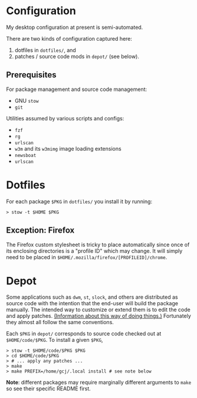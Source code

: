 # Configuration

My desktop configuration at present is semi-automated.

There are two kinds of configuration captured here:

1. dotfiles in `dotfiles/`, and
2. patches / source code mods in `depot/` (see below).

## Prerequisites

For package management and source code management:

- GNU `stow`
- `git`

Utilities assumed by various scripts and configs:

- `fzf`
- `rg`
- `urlscan`
- `w3m` and its `w3mimg` image loading extensions
- `newsboat`
- `urlscan`

# Dotfiles

For each package `$PKG` in `dotfiles/` you install it by running:

```console
> stow -t $HOME $PKG
```

## Exception: Firefox

The Firefox custom stylesheet is tricky to place automatically since once of
its enclosing directories is a "profile ID" which may change.
It will simply need to be placed in
`$HOME/.mozilla/firefox/[PROFILEID]/chrome`.

# Depot

Some applications such as `dwm`, `st`, `slock`, and others are distributed as
source code with the intention that the end-user will build the package
manually.
The intended way to customize or extend them is to edit the code and apply
patches.
[(Information about this way of doing things.)][suckless]
Fortunately they almost all follow the same conventions.

Each `$PKG` in `depot/` corresponds to source code checked out at
`$HOME/code/$PKG`.
To install a given `$PKG`,

```console
> stow -t $HOME/code/$PKG $PKG
> cd $HOME/code/$PKG
> # ... apply any patches ...
> make
> make PREFIX=/home/gcj/.local install # see note below
```

**Note**: different packages may require marginally different arguments to
`make` so see their specific README first.

[suckless]: https://suckless.org/hacking
